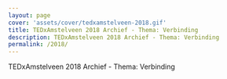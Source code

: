```yaml
---
layout: page
cover: 'assets/cover/tedxamstelveen-2018.gif'
title: TEDxAmstelveen 2018 Archief - Thema: Verbinding
description: TEDxAmstelveen 2018 Archief - Thema: Verbinding
permalink: /2018/
---
```


TEDxAmstelveen 2018 Archief - Thema: Verbinding
